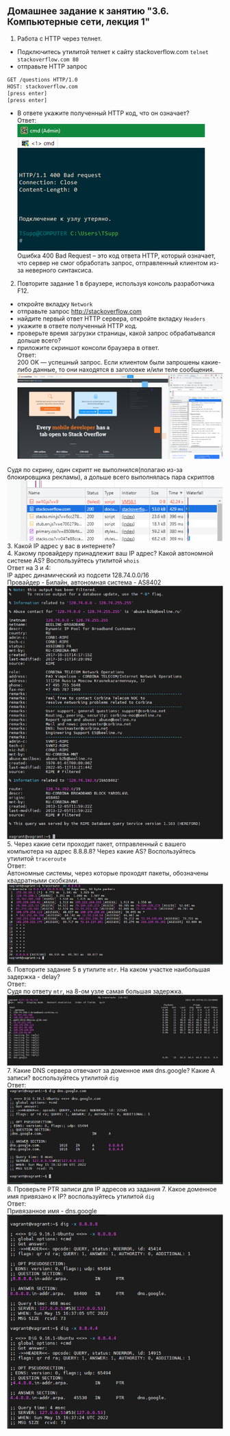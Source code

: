## Домашнее задание к занятию "3.6. Компьютерные сети, лекция 1"  
 
1. Работа c HTTP через телнет. 
* Подключитесь утилитой телнет к сайту stackoverflow.com `telnet stackoverflow.com 80`  
* отправьте HTTP запрос  
```
GET /questions HTTP/1.0
HOST: stackoverflow.com
[press enter]
[press enter]
```
* В ответе укажите полученный HTTP код, что он означает?  
Ответ:   
![telnet](screenshots/1.telnet.png)  
Ошибка 400 Bad Request – это код ответа HTTP, который означает, что сервер не смог обработать запрос, отправленный клиентом из-за неверного синтаксиса.  
2. Повторите задание 1 в браузере, используя консоль разработчика F12.  
* откройте вкладку `Network`  
* отправьте запрос http://stackoverflow.com  
* найдите первый ответ HTTP сервера, откройте вкладку `Headers`  
* укажите в ответе полученный HTTP код.  
* проверьте время загрузки страницы, какой запрос обрабатывался дольше всего?  
* приложите скриншот консоли браузера в ответ.  
    Ответ:  
200 OK — успешный запрос. Если клиентом были запрошены какие-либо данные, то они находятся в заголовке и/или теле сообщения.  
![2.stack](screenshots/2.stack.png)  

Судя по скрину, один скрипт не выполнился(полагаю из-за блокировщика рекламы), а дольше всего выполнялась пара скриптов  
![2.stack.time](screenshots/2.stack.time.png)  
3. Какой IP адрес у вас в интернете?  
4. Какому провайдеру принадлежит ваш IP адрес? Какой автономной системе AS? Воспользуйтесь утилитой `whois`  
    Ответ на 3 и 4:  
IP адрес динамический из подсети 128.74.0.0/16  
Провайдер - Билайн, автономная система - AS8402
![3-4](screenshots/3-4.png)  
5. Через какие сети проходит пакет, отправленный с вашего компьютера на адрес 8.8.8.8? Через какие AS? Воспользуйтесь утилитой `traceroute`  
    Ответ:  
Автономные системы, через которые проходят пакеты, обозначены квадратными скобками.  
![5](screenshots/5.trace.png)  
6. Повторите задание 5 в утилите `mtr`. На каком участке наибольшая задержка - delay?  
    Ответ:  
Судя по ответу `mtr`, на 8-ом узле самая большая задержка.  
![6](screenshots/6.mtr.png)  
7. Какие DNS сервера отвечают за доменное имя dns.google? Какие A записи? воспользуйтесь утилитой `dig`  
    Ответ:  
![7](screenshots/7.dig.png)  
8. Проверьте PTR записи для IP адресов из задания 7. Какое доменное имя привязано к IP? воспользуйтесь утилитой `dig`  
    Ответ:  
Привязанное имя - dns.google  
![8](screenshots/8.ptr.png)  



